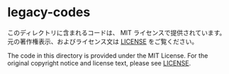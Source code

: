 # legacy-codes

このディレクトリに含まれるコードは、 MIT ライセンスで提供されています。
元の著作権表示、およびライセンス文は [LICENSE](./LICENSE) をご覧ください。

The code in this directory is provided under the MIT License.
For the original copyright notice and license text, please see [LICENSE](./LICENSE).
